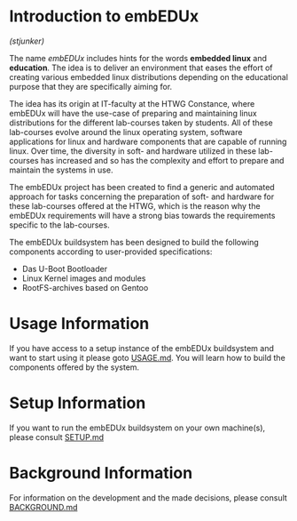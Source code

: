 # Introduction to embEDUx
*(stjunker)*

The name *embEDUx* includes hints for the words **embedded linux** and
**education**. The idea is to deliver an environment that eases the effort of
creating various embedded linux distributions depending on the educational
purpose that they are specifically aiming for.

The idea has its origin at IT-faculty at the HTWG Constance, where embEDUx will
have the use-case of preparing and maintaining linux distributions for the
different lab-courses taken by students. All of these lab-courses evolve around
the linux operating system, software applications for linux and hardware
components that are capable of running linux. Over time, the diversity in soft-
and hardware utilized in these lab-courses has increased and so has the
complexity and effort to prepare and maintain the systems in use.  

The embEDUx project has been created to find a generic and automated approach
for tasks concerning the preparation of soft- and hardware for these lab-courses
offered at the HTWG, which is the reason why the embEDUx requirements will have
a strong bias towards the requirements specific to the lab-courses.

The embEDUx buildsystem has been designed to build the following components
according to user-provided specifications:
- Das U-Boot Bootloader
- Linux Kernel images and modules
- RootFS-archives based on Gentoo


# Usage Information
If you have access to a setup instance of the embEDUx buildsystem and want to 
start using it please goto [USAGE.md](USAGE.md). You will learn how to build the
components offered by the system.


# Setup Information
If you want to run the embEDUx buildsystem on your own machine(s), please
consult [SETUP.md](SETUP.md)


# Background Information
For information on the development and the made decisions, please consult 
[BACKGROUND.md](BACKGROUND.md)
